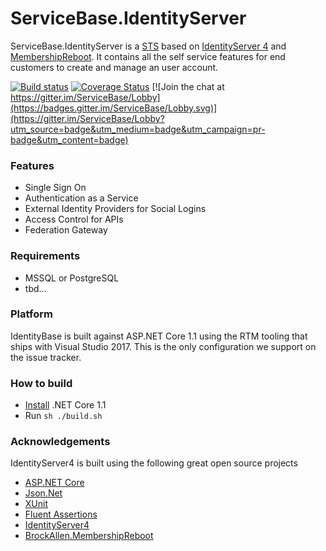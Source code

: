 # ServiceBase.IdentityServer

ServiceBase.IdentityServer is a [STS](https://en.wikipedia.org/wiki/Security_token_service) based on [IdentityServer 4](https://github.com/IdentityServer/IdentityServer4) and [MembershipReboot](https://github.com/brockallen/BrockAllen.MembershipReboot). It contains all the self service features for end customers to create and manage an user account.

[![Build status](https://ci.appveyor.com/api/projects/status/0kld9s4sm8b50930/branch/master?svg=true)](https://ci.appveyor.com/project/aruss81994/servicebase-identityserver/branch/master)
[![Coverage Status](https://coveralls.io/repos/github/aruss/ServiceBase.IdentityServer/badge.svg?branch=master)](https://coveralls.io/github/aruss/ServiceBase.IdentityServer?branch=master)
[![Join the chat at https://gitter.im/ServiceBase/Lobby](https://badges.gitter.im/ServiceBase/Lobby.svg)](https://gitter.im/ServiceBase/Lobby?utm_source=badge&utm_medium=badge&utm_campaign=pr-badge&utm_content=badge)

### Features

* Single Sign On
* Authentication as a Service
* External Identity Providers for Social Logins
* Access Control for APIs
* Federation Gateway

### Requirements

* MSSQL or PostgreSQL
* tbd...

### Platform

IdentityBase is built against ASP.NET Core 1.1 using the RTM tooling that ships with Visual Studio 2017. This is the only configuration we support on the issue tracker.

### How to build

* [Install](https://www.microsoft.com/net/download/core#/current) .NET Core 1.1
* Run `sh ./build.sh`

### Acknowledgements

IdentityServer4 is built using the following great open source projects

* [ASP.NET Core](https://github.com/aspnet)
* [Json.Net](http://www.newtonsoft.com/json)
* [XUnit](https://xunit.github.io/)
* [Fluent Assertions](http://www.fluentassertions.com/)
* [IdentityServer4](https://github.com/IdentityServer/IdentityServer4)
* [BrockAllen.MembershipReboot](https://github.com/brockallen/BrockAllen.MembershipReboot)